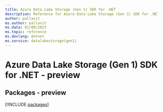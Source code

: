 ```yaml
---
title: Azure Data Lake Storage (Gen 1) SDK for .NET
description: Reference for Azure Data Lake Storage (Gen 1) SDK for .NET
author: pallavit
ms.author: pallavit
ms.data: 01/09/2023
ms.topic: reference
ms.devlang: dotnet
ms.service: datalakestorage(gen1)
---
```

# Azure Data Lake Storage (Gen 1) SDK for .NET - preview
## Packages - preview
[!INCLUDE [packages](data-lake-storage-(gen-1)-index.md)]